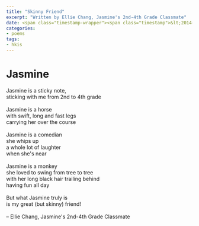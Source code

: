 ```yaml
---
title: "Skinny Friend"
excerpt: "Written by Ellie Chang, Jasmine's 2nd-4th Grade Classmate"
date: <span class="timestamp-wrapper"><span class="timestamp">&lt;2014-12-25 Thu&gt;</span></span>
categories: 
- poems
tags: 
- hkis
---
```



# Jasmine

<p class="verse">
Jasmine is a sticky note,<br />
sticking with me from 2nd to 4th grade<br />
<br />
Jasmine is a horse<br />
with swift, long and fast legs<br />
carrying her over the course<br />
<br />
Jasmine is a comedian<br />
she whips up<br />
a whole lot of laughter<br />
when she's near<br />
<br />
Jasmine is a monkey<br />
she loved to swing from tree to tree<br />
with her long black hair trailing behind<br />
having fun all day<br />
<br />
But what Jasmine truly is<br />
is my great (but skinny) friend!<br />
<br />
&#x2013; Ellie Chang, Jasmine's 2nd-4th Grade Classmate<br />
</p>


<!----- Footnotes ----->

